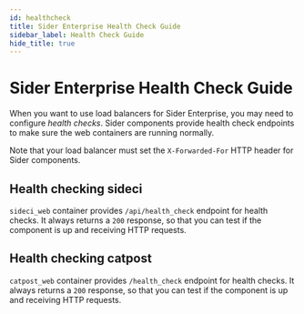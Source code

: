```yaml
---
id: healthcheck
title: Sider Enterprise Health Check Guide
sidebar_label: Health Check Guide
hide_title: true
---
```


# Sider Enterprise Health Check Guide

When you want to use load balancers for Sider Enterprise, you may need to configure _health checks_. Sider components provide health check endpoints to make sure the web containers are running normally.

Note that your load balancer must set the `X-Forwarded-For` HTTP header for Sider components.

## Health checking sideci

`sideci_web` container provides `/api/health_check` endpoint for health checks. It always returns a `200` response, so that you can test if the component is up and receiving HTTP requests.

## Health checking catpost

`catpost_web` container provides `/health_check` endpoint for health checks. It always returns a `200` response, so that you can test if the component is up and receiving HTTP requests.
